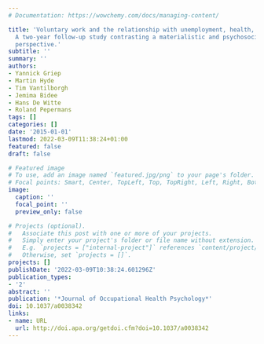 ```yaml
---
# Documentation: https://wowchemy.com/docs/managing-content/

title: 'Voluntary work and the relationship with unemployment, health, and well-being:
  A two-year follow-up study contrasting a materialistic and psychosocial pathway
  perspective.'
subtitle: ''
summary: ''
authors:
- Yannick Griep
- Martin Hyde
- Tim Vantilborgh
- Jemima Bidee
- Hans De Witte
- Roland Pepermans
tags: []
categories: []
date: '2015-01-01'
lastmod: 2022-03-09T11:38:24+01:00
featured: false
draft: false

# Featured image
# To use, add an image named `featured.jpg/png` to your page's folder.
# Focal points: Smart, Center, TopLeft, Top, TopRight, Left, Right, BottomLeft, Bottom, BottomRight.
image:
  caption: ''
  focal_point: ''
  preview_only: false

# Projects (optional).
#   Associate this post with one or more of your projects.
#   Simply enter your project's folder or file name without extension.
#   E.g. `projects = ["internal-project"]` references `content/project/deep-learning/index.md`.
#   Otherwise, set `projects = []`.
projects: []
publishDate: '2022-03-09T10:38:24.601296Z'
publication_types:
- '2'
abstract: ''
publication: '*Journal of Occupational Health Psychology*'
doi: 10.1037/a0038342
links:
- name: URL
  url: http://doi.apa.org/getdoi.cfm?doi=10.1037/a0038342
---
```

